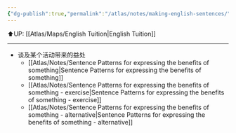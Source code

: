 ```yaml
---
{"dg-publish":true,"permalink":"/atlas/notes/making-english-sentences/"}
---
```


⬆️UP: [[Atlas/Maps/English Tuition\|English Tuition]]

---

- 谈及某个活动带来的益处 
	- [[Atlas/Notes/Sentence Patterns for expressing the benefits of something\|Sentence Patterns for expressing the benefits of something]]
	- [[Atlas/Notes/Sentence Patterns for expressing the benefits of something - exercise\|Sentence Patterns for expressing the benefits of something - exercise]]
	- [[Atlas/Notes/Sentence Patterns for expressing the benefits of something - alternative\|Sentence Patterns for expressing the benefits of something - alternative]]